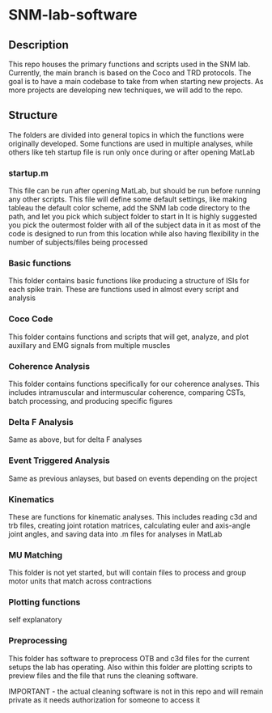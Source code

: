 # SNM-lab-software
## Description

This repo houses the primary functions and scripts used in the SNM lab. 
Currently, the main branch is based on the Coco and TRD protocols. The goal is to have a main codebase to take from when starting new projects.
As more projects are developing new techniques, we will add to the repo. 


## Structure

The folders are divided into general topics in which the functions were originally developed. 
Some functions are used in multiple analyses, while others like teh startup file is run only once during or after opening MatLab

### startup.m
This file can be run after opening MatLab, but should be run before running any other scripts. 
This file will define some default settings, like making tableau the default color scheme, add the SNM lab code directory to the path, 
and let you pick which subject folder to start in
It is highly suggested you pick the outermost folder with all of the subject data in it as most of the code is designed to run from this location
while also having flexibility in the number of subjects/files being processed

### Basic functions
This folder contains basic functions like producing a structure of ISIs for each spike train. 
These are functions used in almost every script and analysis

### Coco Code
This folder contains functions and scripts that will get, analyze, and plot auxillary and EMG signals from multiple muscles 

### Coherence Analysis
This folder contains functions specifically for our coherence analyses. This includes intramuscular and intermuscular coherence,
comparing CSTs, batch processing, and producing specific figures

### Delta F Analysis
Same as above, but for delta F analyses

### Event Triggered Analysis
Same as previous anlayses, but based on events depending on the project

### Kinematics
These are functions for kinematic analyses. This includes reading c3d and trb files, creating joint rotation matrices, 
calculating euler and axis-angle joint angles, and saving data into .m files for analyses in MatLab

### MU Matching 
This folder is not yet started, but will contain files to process and group motor units that match across contractions

### Plotting functions
self explanatory

### Preprocessing 
This folder has software to preprocess OTB and c3d files for the current setups the lab has operating. 
Also within this folder are plotting scripts to preview files and the file that runs the cleaning software. 

IMPORTANT - the actual cleaning software is not in this repo and will remain private as it needs authorization for someone to access it
